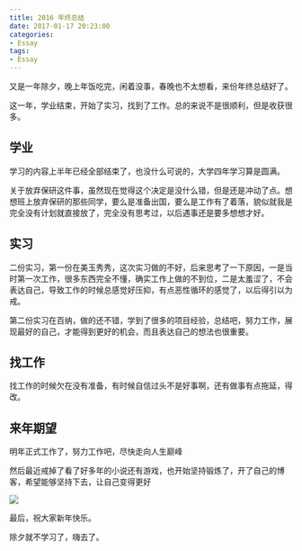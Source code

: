 ```yaml
---
title: 2016 年终总结
date: 2017-01-17 20:23:00
categories:
- Essay
tags:
- Essay
---
```


又是一年除夕，晚上年饭吃完，闲着没事，春晚也不太想看，来份年终总结好了。



这一年，学业结束，开始了实习，找到了工作。总的来说不是很顺利，但是收获很多。



## 学业

学习的内容上半年已经全部结束了，也没什么可说的，大学四年学习算是圆满。

关于放弃保研这件事，虽然现在觉得这个决定是没什么错，但是还是冲动了点。想想班上放弃保研的那些同学，要么是准备出国，要么是工作有了着落，貌似就我是完全没有计划就直接放了，完全没有思考过，以后遇事还是要多想想才好。

## 实习

二份实习，第一份在美玉秀秀，这次实习做的不好，后来思考了一下原因，一是当时第一次工作，很多东西完全不懂，确实工作上做的不到位，二是太羞涩了，不会表达自己，导致工作的时候总感觉好压抑，有点恶性循环的感觉了，以后得引以为戒。

第二份实习在百纳，做的还不错，学到了很多的项目经验，总结吧，努力工作，展现最好的自己，才能得到更好的机会，而且表达自己的想法也很重要。

## 找工作

找工作的时候欠在没有准备，有时候自信过头不是好事啊，还有做事有点拖延，得改。





## 来年期望

明年正式工作了，努力工作吧，尽快走向人生巅峰

然后最近戒掉了看了好多年的小说还有游戏，也开始坚持锻炼了，开了自己的博客，希望能够坚持下去，让自己变得更好

![](https://image.xujifa.cn/2016/ab2nDsWAx7phNHCw4fMH73hXz23EMQKk)

最后，祝大家新年快乐。

除夕就不学习了，嗨去了。
